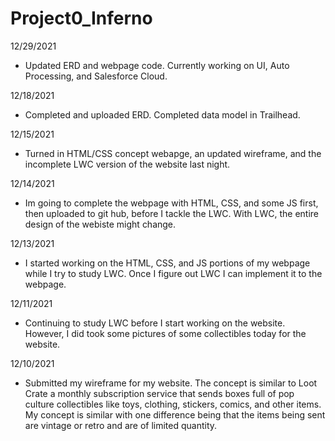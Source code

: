 # Project0_Inferno
12/29/2021
- Updated ERD and webpage code. Currently working on UI, Auto Processing, and Salesforce Cloud.

12/18/2021
- Completed and uploaded ERD. Completed data model in Trailhead.

12/15/2021
- Turned in HTML/CSS concept webapge, an updated wireframe, and the incomplete LWC version of the website last night.

12/14/2021
- Im going to complete the webpage with HTML, CSS, and some JS first, then uploaded to git hub, before I tackle the LWC. With LWC, the entire design of the webiste might change.

12/13/2021
- I started working on the HTML, CSS, and JS portions of my webpage while I try to study LWC. Once I figure out LWC I can implement it to the webpage.

12/11/2021
- Continuing to study LWC before I start working on the website. However, I did took some pictures of some collectibles today for the website.

12/10/2021
- Submitted my wireframe for my website.  The concept is similar to Loot Crate a monthly subscription service that sends boxes full of pop culture collectibles like toys, clothing, stickers, comics, and other items.  My concept is similar with one difference being that the items being sent are vintage or retro and are of limited quantity.
